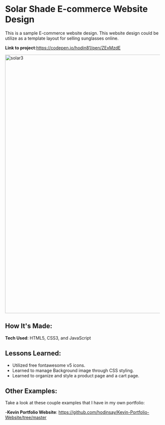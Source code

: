# Solar Shade E-commerce Website Design

This is a sample E-commerce website design. This website design could be utilize as a template layout for selling sunglasses online. 

**Link to project**:https://codepen.io/hodin81/pen/ZExMzdE

<img width="843" alt="solar3" src="https://user-images.githubusercontent.com/100463706/190225963-c0785d57-e545-4c56-9fc5-d216d2791f34.png">

## How It's Made:

**Tech Used**: HTML5, CSS3, and JavaScript

## Lessons Learned:

- Utilized free fontawesome v5 icons.
- Learned to manage Background image through CSS styling.
- Learned to organize and style a product page and a cart page. 

## Other Examples:

Take a look at these couple examples that I have in my own portfolio:

-**Kevin Portfolio Website**: https://github.com/hodinsay/Kevin-Portfolio-Website/tree/master

